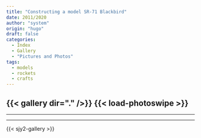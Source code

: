 ```yaml
---
title: "Constructing a model SR-71 Blackbird"
date: 2011/2020
author: "system"
origin: "hugo"
draft: false
categories:
  - Index
  - Gallery
  - "Pictures and Photos"
tags:
  - models
  - rockets
  - crafts
---
```


{{< gallery dir="." />}} 
{{< load-photoswipe >}}
-----
-----
-----
{{< sjy2-gallery >}} 
